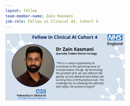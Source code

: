 ```yaml
---
layout: fellow
team-member-name: Zain Kasmani
job-role: Fellow in Clinical AI, Cohort 4
---
```

<img src="/images/fellow/card/zain-kasmani-quote.jpg" alt="Alt text" style="width:75%;">